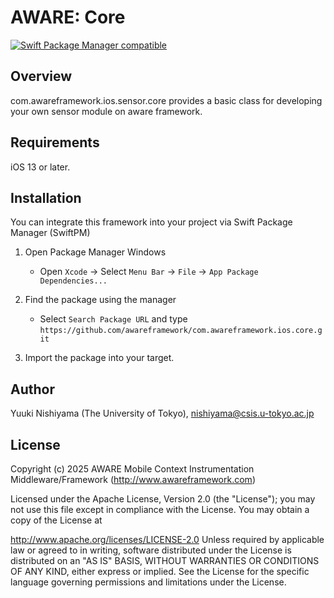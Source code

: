 # AWARE: Core 

[![Swift Package Manager compatible](https://img.shields.io/badge/Swift%20Package%20Manager-compatible-brightgreen.svg)](https://github.com/apple/swift-package-manager)

## Overview
com.awareframework.ios.sensor.core provides a basic class for developing your own sensor module on aware framework.

## Requirements
iOS 13 or later.

## Installation

You can integrate this framework into your project via Swift Package Manager (SwiftPM)

1. Open Package Manager Windows
    * Open `Xcode` -> Select `Menu Bar` -> `File` -> `App Package Dependencies...` 

2. Find the package using the manager
    * Select `Search Package URL` and type `https://github.com/awareframework/com.awareframework.ios.core.git`

3. Import the package into your target.


## Author
Yuuki Nishiyama (The University of Tokyo), nishiyama@csis.u-tokyo.ac.jp

## License
Copyright (c) 2025 AWARE Mobile Context Instrumentation Middleware/Framework (http://www.awareframework.com)

Licensed under the Apache License, Version 2.0 (the "License"); you may not use this file except in compliance with the License. You may obtain a copy of the License at

http://www.apache.org/licenses/LICENSE-2.0
Unless required by applicable law or agreed to in writing, software distributed under the License is distributed on an "AS IS" BASIS, WITHOUT WARRANTIES OR CONDITIONS OF ANY KIND, either express or implied. See the License for the specific language governing permissions and limitations under the License.

